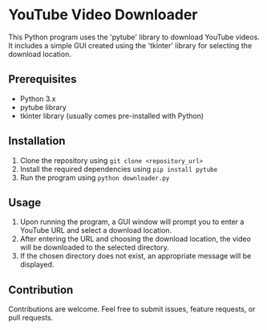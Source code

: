 # YouTube Video Downloader

This Python program uses the 'pytube' library to download YouTube videos. It includes a simple GUI created using the 'tkinter' library for selecting the download location.

## Prerequisites
- Python 3.x
- pytube library
- tkinter library (usually comes pre-installed with Python)

## Installation
1. Clone the repository using `git clone <repository_url>`
2. Install the required dependencies using `pip install pytube`
3. Run the program using `python downloader.py`

## Usage
1. Upon running the program, a GUI window will prompt you to enter a YouTube URL and select a download location.
2. After entering the URL and choosing the download location, the video will be downloaded to the selected directory.
3. If the chosen directory does not exist, an appropriate message will be displayed.

## Contribution
Contributions are welcome. Feel free to submit issues, feature requests, or pull requests.
